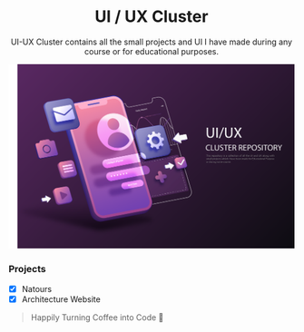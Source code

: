 <h1 align="center">
  UI / UX Cluster
  <br>
</h1>

<p align="center">
UI-UX Cluster contains all the small projects and UI I have made during any course or for educational purposes.
</p>

<img src="https://github.com/himakhaitan/UI-UX-Cluster/blob/main/resources/header.png">

### Projects

- [x] Natours
- [x] Architecture Website

> Happily Turning Coffee into Code 🌱
